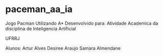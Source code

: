 # paceman_aa_ia
Jogo Pacman
Utilizando A*
Desenvolvido para: Atividade Academica da disciplina de Inteligencia Artificial


UFRRJ

Alunos:
Artur Alves
Desiree Araujo
Samara Almendane
